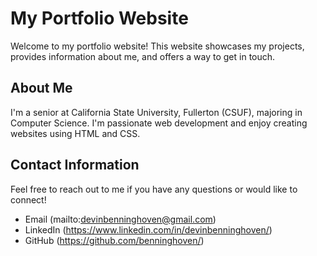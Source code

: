 # My Portfolio Website

Welcome to my portfolio website! This website showcases my projects, provides information about me, and offers a way to get in touch.

## About Me

I'm a senior at California State University, Fullerton (CSUF), majoring in Computer Science. I'm passionate web development and enjoy creating websites using HTML and CSS.

## Contact Information

Feel free to reach out to me if you have any questions or would like to connect!

- Email     (mailto:devinbenninghoven@gmail.com)
- LinkedIn  (https://www.linkedin.com/in/devinbenninghoven/)
- GitHub    (https://github.com/benninghoven/)
